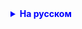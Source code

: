 <details style="margin-top: 16px">
  <summary style="cursor: pointer; color: blue;"><b>На русском</b></summary>

Три задания:
Делаем только через while и (или) do-while

        1) Необходимо вывести на экран сообщение "Я знаю циклы" - 25 раз

        2) Вывести числа от 0 до 1000, кратные 5

        3) Вывести на экран все степени двойки в диапазоне от 1 до 100 000
        Пример: 1, 2, 4, 8, 16, 32, 64, 128, 256, 512, 1024, 2048 и так до 100 000

        3.1) Все то же самое, что и в 3 задаче, но вывести необходимо только те числа, которые заканчиваются на 8

</details>
